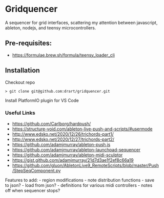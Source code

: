Gridquencer
===========

A sequencer for grid interfaces, scattering my attention between javascript, ableton, nodejs, and teensy microcontrollers. 

## Pre-requisites: 

- https://formulae.brew.sh/formula/teensy_loader_cli


## Installation

Checkout repo

	> git clone git@github.com:drart/gridquencer.git

Install PlatformIO plugin for VS Code


### Useful Links

- https://github.com/Carlborg/hardpush/
- https://structure-void.com/ableton-live-push-and-scripts/#usermode
- http://www.edsko.net/2020/12/26/trichords-part1/
- http://www.edsko.net/2020/12/27/trichords-part2/
- https://github.com/adamjmurray/ableton-push.js
- https://github.com/adamjmurray/ableton-launchpad-sequencer
- https://github.com/adamjmurray/ableton-midi-sculptor
- https://gist.github.com/adamjmurray/21d7d3ae1f2ef8c66a19
- https://github.com/gluon/AbletonLive9_RemoteScripts/blob/master/Push/StepSeqComponent.py


Features to add:
    - region modifications
    - note distribution functions 
    - save to json?
    - load from json?
    - definitions for various midi controllers
    - notes off when sequencer stops? 

